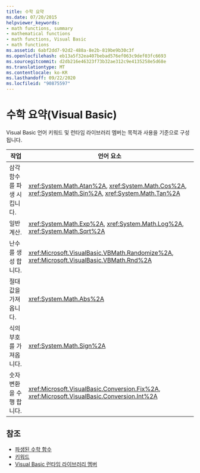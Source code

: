 ```yaml
---
title: 수학 요약
ms.date: 07/20/2015
helpviewer_keywords:
- math functions, summary
- mathematical functions
- math functions, Visual Basic
- math functions
ms.assetid: 6abf2dd7-92d2-488a-8e2b-819be9b30c3f
ms.openlocfilehash: eb13a5f32ea407bebad576ef063c9def03fc6693
ms.sourcegitcommit: d2db216e46323f73b32ae312c9e4135258e5d68e
ms.translationtype: MT
ms.contentlocale: ko-KR
ms.lasthandoff: 09/22/2020
ms.locfileid: "90875597"
---
```

# <a name="math-summary-visual-basic"></a>수학 요약(Visual Basic)

Visual Basic 언어 키워드 및 런타임 라이브러리 멤버는 목적과 사용을 기준으로 구성 됩니다.  
  
|작업|언어 요소|  
|------------|----------------------|  
|삼각 함수를 파생 시킵니다.|<xref:System.Math.Atan%2A>, <xref:System.Math.Cos%2A>, <xref:System.Math.Sin%2A>, <xref:System.Math.Tan%2A>|  
|일반 계산.|<xref:System.Math.Exp%2A>, <xref:System.Math.Log%2A>, <xref:System.Math.Sqrt%2A>|  
|난수를 생성 합니다.|<xref:Microsoft.VisualBasic.VBMath.Randomize%2A>, <xref:Microsoft.VisualBasic.VBMath.Rnd%2A>|  
|절대값을 가져옵니다.|<xref:System.Math.Abs%2A>|  
|식의 부호를 가져옵니다.|<xref:System.Math.Sign%2A>|  
|숫자 변환을 수행 합니다.|<xref:Microsoft.VisualBasic.Conversion.Fix%2A>, <xref:Microsoft.VisualBasic.Conversion.Int%2A>|  
  
## <a name="see-also"></a>참조

- [파생된 수학 함수](derived-math-functions.md)
- [키워드](index.md)
- [Visual Basic 런타임 라이브러리 멤버](../runtime-library-members.md)
